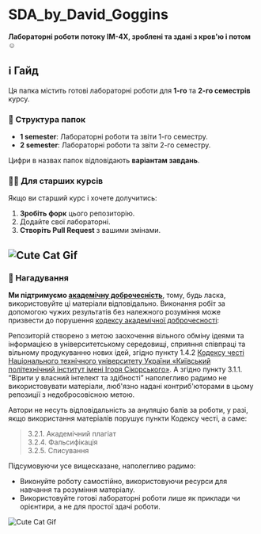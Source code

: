 # SDA_by_David_Goggins
**Лабораторні роботи потоку ІМ-4X, зроблені та здані з кров'ю і потом**☺️

## ℹ️ Гайд

Ця папка містить готові лабораторні роботи для **1-го** та **2-го семестрів** курсу.


### 📂 Структура папок

- **1 semester**: Лабораторні роботи та звіти 1-го семестру.
- **2 semester**: Лабораторні роботи та звіти 2-го семестру.

Цифри в назвах папок відповідають **варіантам завдань**.

### 🧑‍🎓 Для старших курсів

Якщо ви старший курс і хочете долучитись:

1. **Зробіть форк** цього репозиторію.
2. Додайте свої лабораторні.
3. **Створіть Pull Request** з вашими змінами.

![Cute Cat Gif](https://media2.giphy.com/media/v1.Y2lkPTc5MGI3NjExcHFkM2Rrbnp5MzFsOTZwY3k2bmhvM2Q3OGozdWM3YnljMGd1ZzdpYyZlcD12MV9pbnRlcm5hbF9naWZfYnlfaWQmY3Q9Zw/mlvseq9yvZhba/giphy.gif)
---

### 📌 Нагадування
**Ми підтримуємо [академічну доброчесність](https://kpi.ua/academic-integrity)**, тому, будь ласка, використовуйте ці матеріали відповідально. Виконання робіт за допомогою чужих результатів без належного розуміння може призвести до порушення [кодексу академічної доброчесності](https://kpi.ua/academic-integrity):

Репозиторій створено з метою заохочення вільного обміну ідеями та інформацією в університетському середовищі, сприяння співпраці та вільному продукуванню нових ідей, згідно пункту 1.4.2 [Кодексу честі Національного технічного університету України «Київський політехнічний інститут імені Ігоря Сікорського»](https://kpi.ua/files/honorcode_2021.pdf). А згідно пункту 3.1.1. <q>Вірити у власний інтелект та здібності</q> наполегливо радимо не використовувати матеріали, люб'язно надані контриб'юторами в цьому репозиції з недобросовісною метою.

Автори не несуть відповідальність за ануляцію балів за роботи, у разі, якщо використання матеріалів порушує пункти Кодексу честі, а саме:
> 3.2.1. Академічний плагіат  
> 3.2.4. Фальсифікація  
> 3.2.5. Списування

Підсумовуючи усе вищесказане, наполегливо радимо:
- Виконуйте роботу самостійно, використовуючи ресурси для навчання та розуміння матеріалу.
- Використовуйте готові лабораторні роботи лише як приклади чи орієнтири, а не для простої здачі роботи.

![Cute Cat Gif](https://media.giphy.com/media/vFKqnCdLPNOKc/giphy.gif)
